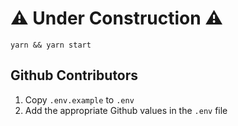 # ⚠ Under Construction  ⚠

`yarn && yarn start`

## Github Contributors

1. Copy `.env.example` to `.env`
2. Add the appropriate Github values in the `.env` file